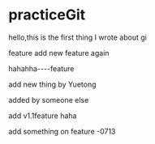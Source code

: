 # practiceGit

hello,this is the first thing I wrote about gi

feature add new feature again

hahahha----feature


add new thing by Yuetong

added by someone else 

add v1.1feature haha


add something on feature -0713
